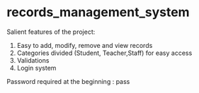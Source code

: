 # records_management_system

Salient features of the project:

1. Easy to add, modify, remove and view records
2. Categories divided (Student, Teacher,Staff) for easy access
3. Validations
4. Login system

Password required at the beginning : pass
